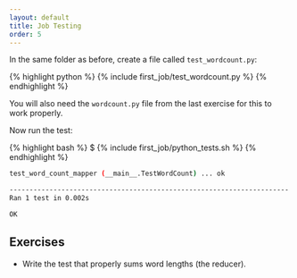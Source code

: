 ```yaml
---
layout: default
title: Job Testing
order: 5
---
```


In the same folder as before, create a file called `test_wordcount.py`:

{% highlight python %}
{% include first_job/test_wordcount.py %}
{% endhighlight %}

You will also need the `wordcount.py` file from the last exercise for this to
work properly.

Now run the test:

{% highlight bash %}
$ {% include first_job/python_tests.sh %}
{% endhighlight %}

```bash
test_word_count_mapper (__main__.TestWordCount) ... ok

----------------------------------------------------------------------
Ran 1 test in 0.002s

OK
```

Exercises
---------

 * Write the test that properly sums word lengths (the reducer).
